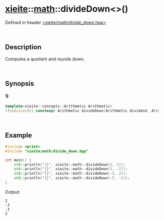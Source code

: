 # [xieite](../../xieite.md)\:\:[math](../../math.md)\:\:divideDown\<\>\(\)
Defined in header [<xieite/math/divide_down.hpp>](../../../include/xieite/math/divide_down.hpp)

&nbsp;

## Description
Computes a quotient and rounds down.

&nbsp;

## Synopsis
#### 1)
```cpp
template<xieite::concepts::Arithmetic Arithmetic>
[[nodiscard]] constexpr Arithmetic divideDown(Arithmetic dividend, Arithmetic divisor) noexcept;
```

&nbsp;

## Example
```cpp
#include <print>
#include "xieite/math/divide_down.hpp"

int main() {
    std::println("{}", xieite::math::divideDown(5, 2));
    std::println("{}", xieite::math::divideDown(5, -2));
    std::println("{}", xieite::math::divideDown(-5, 2));
    std::println("{}", xieite::math::divideDown(-5, -2));
}
```
Output:
```
2
-3
-3
2
```
